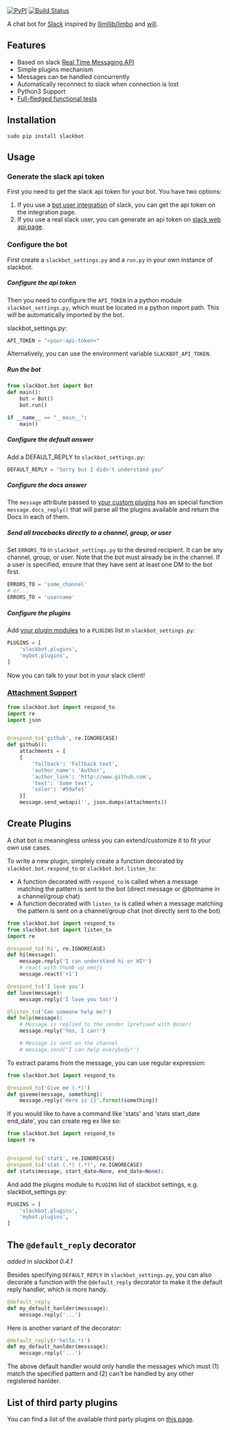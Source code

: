 [![PyPI](https://badge.fury.io/py/slackbot.svg)](https://pypi.python.org/pypi/slackbot) [![Build Status](https://secure.travis-ci.org/lins05/slackbot.svg?branch=master)](http://travis-ci.org/lins05/slackbot)

A chat bot for [Slack](https://slack.com) inspired by [llimllib/limbo](https://github.com/llimllib/limbo) and [will](https://github.com/skoczen/will).

## Features

* Based on slack [Real Time Messaging API](https://api.slack.com/rtm)
* Simple plugins mechanism
* Messages can be handled concurrently
* Automatically reconnect to slack when connection is lost
* Python3 Support
* [Full-fledged functional tests](tests/functional/test_functional.py)

## Installation


```
sudo pip install slackbot
```

## Usage

### Generate the slack api token

First you need to get the slack api token for your bot. You have two options:

1. If you use a [bot user integration](https://api.slack.com/bot-users) of slack, you can get the api token on the integration page.
2. If you use a real slack user, you can generate an api token on [slack web api page](https://api.slack.com/web).


### Configure the bot
First create a `slackbot_settings.py` and a `run.py` in your own instance of slackbot.

##### Configure the api token

Then you need to configure the `API_TOKEN` in a python module `slackbot_settings.py`, which must be located in a python import path. This will be automatically imported by the bot.

slackbot_settings.py:

```python
API_TOKEN = "<your-api-token>"
```

Alternatively, you can use the environment variable `SLACKBOT_API_TOKEN`.

##### Run the bot

```python
from slackbot.bot import Bot
def main():
    bot = Bot()
    bot.run()

if __name__ == "__main__":
    main()
```
##### Configure the default answer
Add a DEFAULT_REPLY to `slackbot_settings.py`:
```python
DEFAULT_REPLY = "Sorry but I didn't understand you"
```

##### Configure the docs answer
The `message` attribute passed to [your custom plugins](#create-plugins) has an special function `message.docs_reply()` that will parse all the plugins available and return the Docs in each of them.

##### Send all tracebacks directly to a channel, group, or user
Set `ERRORS_TO` in `slackbot_settings.py` to the desired recipient. It can be any channel, group, or user. Note that the bot must already be in the channel. If a user is specified, ensure that they have sent at least one DM to the bot first.

```python
ERRORS_TO = 'some_channel'
# or...
ERRORS_TO = 'username'
```

##### Configure the plugins
Add [your plugin modules](#create-plugins) to a `PLUGINS` list in `slackbot_settings.py`:

```python
PLUGINS = [
    'slackbot.plugins',
    'mybot.plugins',
]
```

Now you can talk to your bot in your slack client!

### [Attachment Support](https://api.slack.com/docs/attachments)

```python
from slackbot.bot import respond_to
import re
import json


@respond_to('github', re.IGNORECASE)
def github():
    attachments = [
    {
        'fallback': 'Fallback text',
        'author_name': 'Author',
        'author_link': 'http://www.github.com',
        'text': 'Some text',
        'color': '#59afe1'
    }]
    message.send_webapi('', json.dumps(attachments))
```
## Create Plugins

A chat bot is meaningless unless you can extend/customize it to fit your own use cases.

To write a new plugin, simplely create a function decorated by `slackbot.bot.respond_to` or `slackbot.bot.listen_to`:

- A function decorated with `respond_to` is called when a message matching the pattern is sent to the bot (direct message or @botname in a channel/group chat)
- A function decorated with `listen_to` is called when a message matching the pattern is sent on a channel/group chat (not directly sent to the bot)

```python
from slackbot.bot import respond_to
from slackbot.bot import listen_to
import re

@respond_to('hi', re.IGNORECASE)
def hi(message):
    message.reply('I can understand hi or HI!')
    # react with thumb up emoji
    message.react('+1')

@respond_to('I love you')
def love(message):
    message.reply('I love you too!')

@listen_to('Can someone help me?')
def help(message):
    # Message is replied to the sender (prefixed with @user)
    message.reply('Yes, I can!')

    # Message is sent on the channel
    # message.send('I can help everybody!')
```

To extract params from the message, you can use regular expression:
```python
from slackbot.bot import respond_to

@respond_to('Give me (.*)')
def giveme(message, something):
    message.reply('Here is {}'.format(something))
```

If you would like to have a command like 'stats' and 'stats start_date end_date', you can create reg ex like so:

```python
from slackbot.bot import respond_to
import re


@respond_to('stat$', re.IGNORECASE)
@respond_to('stat (.*) (.*)', re.IGNORECASE)
def stats(message, start_date=None, end_date=None):
```


And add the plugins module to `PLUGINS` list of slackbot settings, e.g. slackbot_settings.py:

```python
PLUGINS = [
    'slackbot.plugins',
    'mybot.plugins',
]
```

## The `@default_reply` decorator

*added in slackbot 0.4.1*

Besides specifying `DEFAULT_REPLY` in `slackbot_settings.py`, you can also decorate a function with the `@default_reply` decorator to make it the default reply handler, which is more handy.

```python
@default_reply
def my_default_hanlder(messsage):
    message.reply('...')
```

Here is another variant of the decorator:

```python
@default_reply(r'hello.*)')
def my_default_hanlder(messsage):
    message.reply('...')
```

The above default handler would only handle the messages which must (1) match the specified pattern and (2) can't be handled by any other registered hanlder.

## List of third party plugins

You can find a list of the available third party plugins on [this page](https://github.com/lins05/slackbot/wiki/Plugins).
